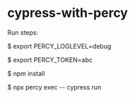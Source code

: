 # cypress-with-percy

Run steps:

$ export PERCY_LOGLEVEL=debug

$ export PERCY_TOKEN=abc

$ npm install

$ npx percy exec -- cypress run